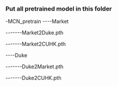### Put all pretrained model in this folder 


-MCN_pretrain
----Market

-------Market2Duke.pth

-------Market2CUHK.pth

----Duke

-------Duke2Market.pth

-------Duke2CUHK.pth

